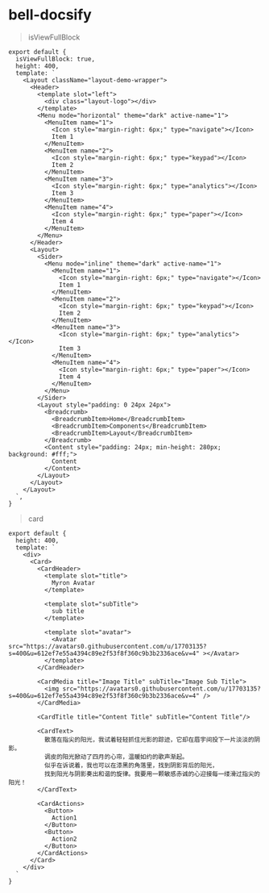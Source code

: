 # bell-docsify

> isViewFullBlock

    export default {
      isViewFullBlock: true,
      height: 400,
      template: `
        <Layout className="layout-demo-wrapper">
          <Header>
            <template slot="left">
              <div class="layout-logo"></div>
            </template>
            <Menu mode="horizontal" theme="dark" active-name="1">
              <MenuItem name="1">
                <Icon style="margin-right: 6px;" type="navigate"></Icon>
                Item 1
              </MenuItem>
              <MenuItem name="2">
                <Icon style="margin-right: 6px;" type="keypad"></Icon>
                Item 2
              </MenuItem>
              <MenuItem name="3">
                <Icon style="margin-right: 6px;" type="analytics"></Icon>
                Item 3
              </MenuItem>
              <MenuItem name="4">
                <Icon style="margin-right: 6px;" type="paper"></Icon>
                Item 4
              </MenuItem>
            </Menu>
          </Header>
          <Layout>
            <Sider>
              <Menu mode="inline" theme="dark" active-name="1">
                <MenuItem name="1">
                  <Icon style="margin-right: 6px;" type="navigate"></Icon>
                  Item 1
                </MenuItem>
                <MenuItem name="2">
                  <Icon style="margin-right: 6px;" type="keypad"></Icon>
                  Item 2
                </MenuItem>
                <MenuItem name="3">
                  <Icon style="margin-right: 6px;" type="analytics"></Icon>
                  Item 3
                </MenuItem>
                <MenuItem name="4">
                  <Icon style="margin-right: 6px;" type="paper"></Icon>
                  Item 4
                </MenuItem>
              </Menu>
            </Sider>
            <Layout style="padding: 0 24px 24px">
              <Breadcrumb>
                <BreadcrumbItem>Home</BreadcrumbItem>
                <BreadcrumbItem>Components</BreadcrumbItem>
                <BreadcrumbItem>Layout</BreadcrumbItem>
              </Breadcrumb>
              <Content style="padding: 24px; min-height: 280px; background: #fff;">
                Content
              </Content>
            </Layout>
          </Layout>
        </Layout>
      `,
    }

> card

    export default {
      height: 400,
      template: `
        <div>
          <Card>
            <CardHeader>
              <template slot="title">
                Myron Avatar
              </template>

              <template slot="subTitle">
                sub title
              </template>

              <template slot="avatar">
                <Avatar src="https://avatars0.githubusercontent.com/u/17703135?s=400&u=612ef7e55a4394c89e2f53f8f360c9b3b2336ace&v=4" ></Avatar>
              </template>
            </CardHeader>

            <CardMedia title="Image Title" subTitle="Image Sub Title">
              <img src="https://avatars0.githubusercontent.com/u/17703135?s=400&u=612ef7e55a4394c89e2f53f8f360c9b3b2336ace&v=4" />
            </CardMedia>

            <CardTitle title="Content Title" subTitle="Content Title"/>

            <CardText>
              散落在指尖的阳光，我试着轻轻抓住光影的踪迹，它却在眉宇间投下一片淡淡的阴影。
              调皮的阳光掀动了四月的心帘，温暖如约的歌声渐起。
              似乎在诉说着，我也可以在漆黑的角落里，找到阴影背后的阳光，
              找到阳光与阴影奏出和谐的旋律。我要用一颗敏感赤诚的心迎接每一缕滑过指尖的阳光！
            </CardText>

            <CardActions>
              <Button>
                Action1
              </Button>
              <Button>
                Action2
              </Button>
            </CardActions>
          </Card>
        </div>
      `
    }